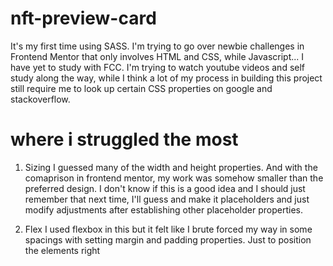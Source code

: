 # nft-preview-card

It's my first time using SASS. I'm trying to go over newbie challenges in Frontend Mentor that only involves HTML and CSS, while Javascript... I have yet to study with FCC. I'm trying to watch youtube videos and self study along the way, while I think a lot of my process in building this project still require me to look up certain CSS properties on google and stackoverflow. 

# where i struggled the most

1. Sizing
    I guessed many of the width and height properties. And with the comaprison in frontend mentor, my work was somehow smaller than the preferred design. I don't know if this is a good idea and I should just remember that next time, I'll guess and make it placeholders and just modify adjustments after establishing other placeholder properties. 

2. Flex
    I used flexbox in this but it felt like I brute forced my way in some spacings with setting margin and padding properties. Just to position the elements right 

